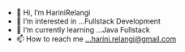 - 👋 Hi, I’m HariniRelangi
- 👀 I’m interested in ...Fullstack Development
- 🌱 I’m currently learning ...Java Fullstack
- 📫 How to reach me ...harini.relangi@gmail.com

<!---
HariniRelangi/HariniRelangi is a ✨ special ✨ repository because its `README.md` (this file) appears on your GitHub profile.
You can click the Preview link to take a look at your changes.
--->
